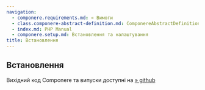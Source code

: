 ```yaml
---
navigation:
  - componere.requirements.md: « Вимоги
  - class.componere-abstract-definition.md: ComponereAbstractDefinition »
  - index.md: PHP Manual
  - componere.setup.md: Встановлення та налаштування
title: Встановлення
---
```

## Встановлення

Вихідний код Componere та випуски доступні на [» github](https://github.com/krakjoe/componere)
